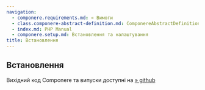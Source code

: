 ```yaml
---
navigation:
  - componere.requirements.md: « Вимоги
  - class.componere-abstract-definition.md: ComponereAbstractDefinition »
  - index.md: PHP Manual
  - componere.setup.md: Встановлення та налаштування
title: Встановлення
---
```

## Встановлення

Вихідний код Componere та випуски доступні на [» github](https://github.com/krakjoe/componere)
